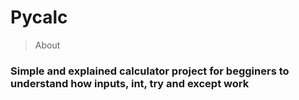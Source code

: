 # Pycalc

> About

### Simple and explained calculator project for begginers to understand how inputs, int, try and except work